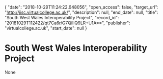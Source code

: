 {
  "date": "2018-10-29T11:24:22.648056", 
  "open_access": false, 
  "target_url": "http://jisc.virtualcollege.ac.uk/", 
  "description": null, 
  "end_date": null, 
  "title": "South West Wales Interoperability Project", 
  "record_id": "20181029T112422/qt7Ca6r/G7QiIIQ9LR+U1A==", 
  "publisher": "virtualcollege.ac.uk", 
  "start_date": null
}

# South West Wales Interoperability Project

None